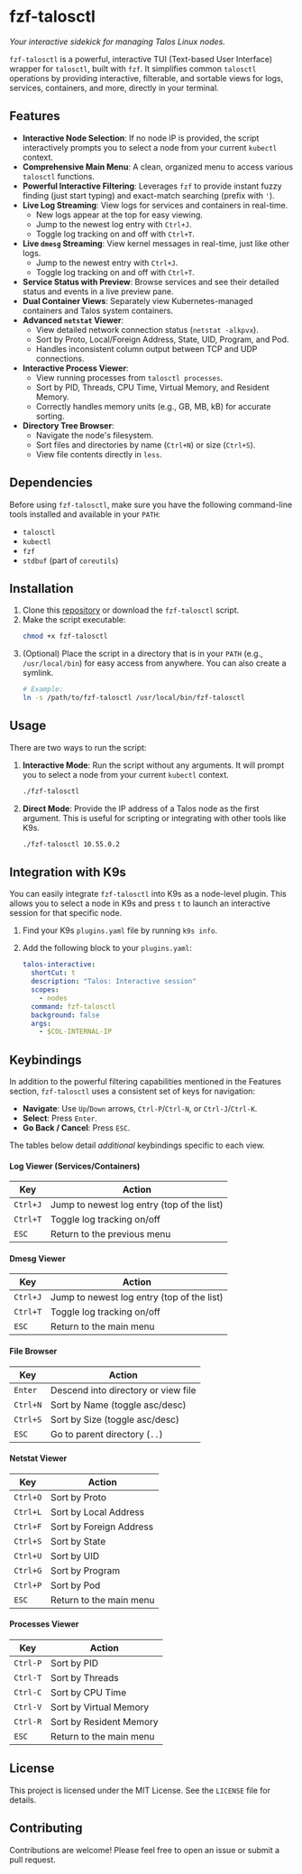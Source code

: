 # fzf-talosctl

*Your interactive sidekick for managing Talos Linux nodes.*

`fzf-talosctl` is a powerful, interactive TUI (Text-based User Interface) wrapper for `talosctl`, built with `fzf`. It simplifies common `talosctl` operations by providing interactive, filterable, and sortable views for logs, services, containers, and more, directly in your terminal.

## Features

*   **Interactive Node Selection**: If no node IP is provided, the script interactively prompts you to select a node from your current `kubectl` context.
*   **Comprehensive Main Menu**: A clean, organized menu to access various `talosctl` functions.
*   **Powerful Interactive Filtering**: Leverages `fzf` to provide instant fuzzy finding (just start typing) and exact-match searching (prefix with `'`).
*   **Live Log Streaming**: View logs for services and containers in real-time.
    *   New logs appear at the top for easy viewing.
    *   Jump to the newest log entry with `Ctrl+J`.
    *   Toggle log tracking on and off with `Ctrl+T`.
*   **Live `dmesg` Streaming**: View kernel messages in real-time, just like other logs.
    *   Jump to the newest entry with `Ctrl+J`.
    *   Toggle log tracking on and off with `Ctrl+T`.
*   **Service Status with Preview**: Browse services and see their detailed status and events in a live preview pane.
*   **Dual Container Views**: Separately view Kubernetes-managed containers and Talos system containers.
*   **Advanced `netstat` Viewer**:
    *   View detailed network connection status (`netstat -alkpvx`).
    *   Sort by Proto, Local/Foreign Address, State, UID, Program, and Pod.
    *   Handles inconsistent column output between TCP and UDP connections.
*   **Interactive Process Viewer**:
    *   View running processes from `talosctl processes`.
    *   Sort by PID, Threads, CPU Time, Virtual Memory, and Resident Memory.
    *   Correctly handles memory units (e.g., GB, MB, kB) for accurate sorting.
*   **Directory Tree Browser**:
    *   Navigate the node's filesystem.
    *   Sort files and directories by name (`Ctrl+N`) or size (`Ctrl+S`).
    *   View file contents directly in `less`.

## Dependencies

Before using `fzf-talosctl`, make sure you have the following command-line tools installed and available in your `PATH`:

*   `talosctl`
*   `kubectl`
*   `fzf`
*   `stdbuf` (part of `coreutils`)

## Installation

1.  Clone this [repository](https://github.com/containdk/fzf-talosctl.git) or download the `fzf-talosctl` script.
2.  Make the script executable:
    ```sh
    chmod +x fzf-talosctl
    ```
3.  (Optional) Place the script in a directory that is in your `PATH` (e.g., `/usr/local/bin`) for easy access from anywhere. You can also create a symlink.
    ```sh
    # Example:
    ln -s /path/to/fzf-talosctl /usr/local/bin/fzf-talosctl
    ```

## Usage

There are two ways to run the script:

1.  **Interactive Mode**: Run the script without any arguments. It will prompt you to select a node from your current `kubectl` context.
    ```sh
    ./fzf-talosctl
    ```

2.  **Direct Mode**: Provide the IP address of a Talos node as the first argument. This is useful for scripting or integrating with other tools like K9s.
    ```sh
    ./fzf-talosctl 10.55.0.2
    ```

## Integration with K9s

You can easily integrate `fzf-talosctl` into K9s as a node-level plugin. This allows you to select a node in K9s and press `t` to launch an interactive session for that specific node.

1.  Find your K9s `plugins.yaml` file by running `k9s info`.
2.  Add the following block to your `plugins.yaml`:

    ```yaml
    talos-interactive:
      shortCut: t
      description: "Talos: Interactive session"
      scopes:
        - nodes
      command: fzf-talosctl
      background: false
      args:
        - $COL-INTERNAL-IP
    ```

## Keybindings

In addition to the powerful filtering capabilities mentioned in the Features section, `fzf-talosctl` uses a consistent set of keys for navigation:

*   **Navigate**: Use `Up`/`Down` arrows, `Ctrl-P`/`Ctrl-N`, or `Ctrl-J`/`Ctrl-K`.
*   **Select**: Press `Enter`.
*   **Go Back / Cancel**: Press `ESC`.

The tables below detail *additional* keybindings specific to each view.

#### Log Viewer (Services/Containers)
| Key | Action |
|---|---|
| `Ctrl+J` | Jump to newest log entry (top of the list) |
| `Ctrl+T` | Toggle log tracking on/off |
| `ESC` | Return to the previous menu |

#### Dmesg Viewer
| Key | Action |
|---|---|
| `Ctrl+J` | Jump to newest log entry (top of the list) |
| `Ctrl+T` | Toggle log tracking on/off |
| `ESC` | Return to the main menu |

#### File Browser
| Key | Action |
|---|---|
| `Enter` | Descend into directory or view file |
| `Ctrl+N` | Sort by Name (toggle asc/desc) |
| `Ctrl+S` | Sort by Size (toggle asc/desc) |
| `ESC` | Go to parent directory (`..`) |

#### Netstat Viewer
| Key | Action |
|---|---|
| `Ctrl+O` | Sort by Proto |
| `Ctrl+L` | Sort by Local Address |
| `Ctrl+F` | Sort by Foreign Address |
| `Ctrl+S` | Sort by State |
| `Ctrl+U` | Sort by UID |
| `Ctrl+G` | Sort by Program |
| `Ctrl+P` | Sort by Pod |
| `ESC` | Return to the main menu |

#### Processes Viewer
| Key | Action |
|---|---|
| `Ctrl-P` | Sort by PID |
| `Ctrl-T` | Sort by Threads |
| `Ctrl-C` | Sort by CPU Time |
| `Ctrl-V` | Sort by Virtual Memory |
| `Ctrl-R` | Sort by Resident Memory |
| `ESC` | Return to the main menu |

## License

This project is licensed under the MIT License. See the `LICENSE` file for details.

## Contributing

Contributions are welcome! Please feel free to open an issue or submit a pull request.